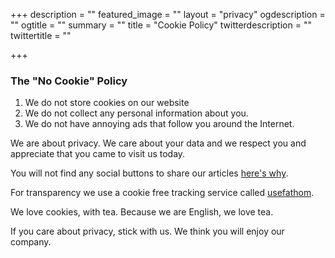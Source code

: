 +++
description = ""
featured_image = ""
layout = "privacy"
ogdescription = ""
ogtitle = ""
summary = ""
title = "Cookie Policy"
twitterdescription = ""
twittertitle = ""

+++
### The "No Cookie" Policy

1. We do not store cookies on our website
2. We do not collect any personal information about you.
3.  We do not have annoying ads that follow you around the Internet.

We are about privacy. We care about your data and we respect you and appreciate that you came to visit us today.

You will not find any social buttons to share our articles [here's why](https://www.cookiebot.com/en/cookiebot-report/).

For transparency we use a cookie free tracking service called [usefathom](https://usefathom.com/).

We love cookies, with tea. Because we are English, we love tea.

If you care about privacy, stick with us. We think you will enjoy our company.